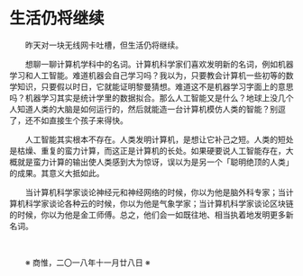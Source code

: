 # 生活仍将继续

&emsp;&emsp;昨天对一块无线网卡吐槽，但生活仍将继续。

&emsp;&emsp;想聊一聊计算机学科中的名词。计算机科学家们喜欢发明新的名词，例如机器学习和人工智能。难道机器会自己学习吗？我以为，只要教会计算机一些初等的数学知识，只要假以时日，它就能证明黎曼猜想。难道这不是机器学习字面上的意思吗？机器学习其实是统计学里的数据拟合。那么人工智能又是什么？地球上没几个人知道人类的大脑是如何运行的，然后就能造一台计算机模仿人类的智能？别逗了，还不如直接生个孩子来得快。

&emsp;&emsp;人工智能其实根本不存在。人类发明计算机，是想让它补己之短。人类的短处是枯燥、重复的蛮力计算，而这正是计算机的长处。如果硬要说人工智能存在，大概就是蛮力计算的输出使人类感到大为惊讶，误以为是另一个「聪明绝顶的人类」的成果。其意义大抵如此。

&emsp;&emsp;当计算机科学家谈论神经元和神经网络的时候，你以为他是脑外科专家；当计算机科学家谈论各种云的时候，你以为他是气象学家；当计算机科学家谈论区块链的时候，你以为他是金工师傅。总之，他们会一如既往地、相当执着地发明更多新名词。

&emsp;&emsp;

&emsp;&emsp;※ 商惟，二〇一八年十一月廿八日 ※